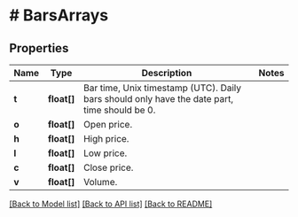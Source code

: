 # # BarsArrays

## Properties

Name | Type | Description | Notes
------------ | ------------- | ------------- | -------------
**t** | **float[]** | Bar time, Unix timestamp (UTC). Daily bars should only have the date part, time should be 0. |
**o** | **float[]** | Open price. |
**h** | **float[]** | High price. |
**l** | **float[]** | Low price. |
**c** | **float[]** | Close price. |
**v** | **float[]** | Volume. |

[[Back to Model list]](../../README.md#models) [[Back to API list]](../../README.md#endpoints) [[Back to README]](../../README.md)

